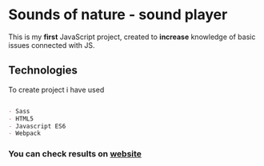 # Sounds of nature - sound player

This is my **first** JavaScript project, created to **increase** knowledge of basic issues connected with JS.

## Technologies

To create project i have used
```markdown

- Sass
- HTML5
- Javascript ES6
- Webpack

```

### You can check results on [website](https://luksari.github.io/sounds-of-nature/)





